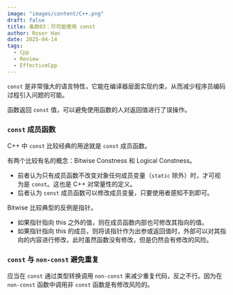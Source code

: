 ```yaml
---
image: "images/content/C++.png"
draft: false
title: 条款03：尽可能使用 const
author: Roser Han
date: 2025-04-14
tags:
  - Cpp
  - Review
  - EffectiveCpp
---
```

`const`  是非常强大的语言特性，它能在编译器层面实现约束，从而减少程序员编码过程引入问题的可能。

函数返回 `const` 值，可以避免使用函数的人对返回值进行了误操作。
### `const` 成员函数

C++ 中 `const` 比较经典的用途就是 `const` 成员函数。

有两个比较有名的概念：Bitwise Constness 和 Logical Constness。

- 前者认为只有成员函数不改变对象任何成员变量（`static` 除外）时，才可视为是 `const`。这也是 C++ 对常量性的定义。
- 后者认为 `const` 成员函数可以修改成员变量，只要使用者感知不到即可。

Bitwise 比较典型的反例是指针。

- 如果指针指向 this 之外的值，则在成员函数内部也可修改其指向的值。
- 如果指针指向 this 的成员，则将该指针作为出参或返回值时，外部可以对其指向的内容进行修改，此时虽然函数没有修改，但是仍然会有修改的风险。
### `const` 与 `non-const` 避免重复

应当在 `const` 通过类型转换调用 `non-const` 来减少重复代码，反之不行。因为在 `non-const` 函数中调用非 `const` 函数是有修改风险的。